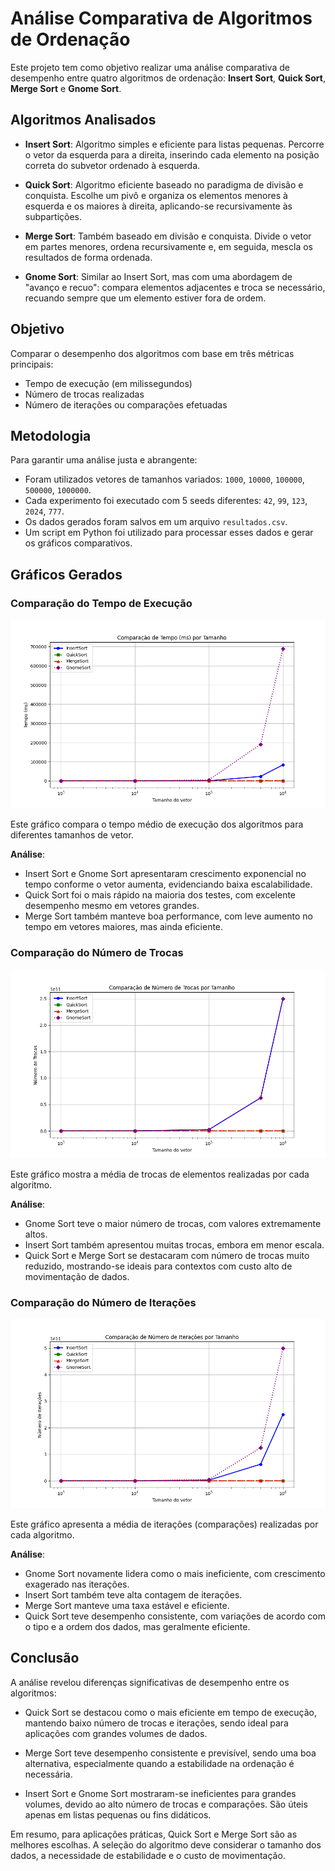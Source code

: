 # Análise Comparativa de Algoritmos de Ordenação

Este projeto tem como objetivo realizar uma análise comparativa de desempenho entre quatro algoritmos de ordenação: **Insert Sort**, **Quick Sort**, **Merge Sort** e **Gnome Sort**.

## Algoritmos Analisados

- **Insert Sort**: Algoritmo simples e eficiente para listas pequenas. Percorre o vetor da esquerda para a direita, inserindo cada elemento na posição correta do subvetor ordenado à esquerda.

- **Quick Sort**: Algoritmo eficiente baseado no paradigma de divisão e conquista. Escolhe um pivô e organiza os elementos menores à esquerda e os maiores à direita, aplicando-se recursivamente às subpartições.

- **Merge Sort**: Também baseado em divisão e conquista. Divide o vetor em partes menores, ordena recursivamente e, em seguida, mescla os resultados de forma ordenada.

- **Gnome Sort**: Similar ao Insert Sort, mas com uma abordagem de "avanço e recuo": compara elementos adjacentes e troca se necessário, recuando sempre que um elemento estiver fora de ordem.

## Objetivo

Comparar o desempenho dos algoritmos com base em três métricas principais:

- Tempo de execução (em milissegundos)
- Número de trocas realizadas
- Número de iterações ou comparações efetuadas

## Metodologia

Para garantir uma análise justa e abrangente:

- Foram utilizados vetores de tamanhos variados: `1000`, `10000`, `100000`, `500000`, `1000000`.
- Cada experimento foi executado com 5 seeds diferentes: `42`, `99`, `123`, `2024`, `777`.
- Os dados gerados foram salvos em um arquivo `resultados.csv`.
- Um script em Python foi utilizado para processar esses dados e gerar os gráficos comparativos.

## Gráficos Gerados

### Comparação do Tempo de Execução

![Tempo de Execução](Graficos/comparacao_tempo.png)

Este gráfico compara o tempo médio de execução dos algoritmos para diferentes tamanhos de vetor.

**Análise**:
- Insert Sort e Gnome Sort apresentaram crescimento exponencial no tempo conforme o vetor aumenta, evidenciando baixa escalabilidade.
- Quick Sort foi o mais rápido na maioria dos testes, com excelente desempenho mesmo em vetores grandes.
- Merge Sort também manteve boa performance, com leve aumento no tempo em vetores maiores, mas ainda eficiente.

### Comparação do Número de Trocas

![Número de Trocas](Graficos/comparacao_trocas.png)

Este gráfico mostra a média de trocas de elementos realizadas por cada algoritmo.

**Análise**:
- Gnome Sort teve o maior número de trocas, com valores extremamente altos.
- Insert Sort também apresentou muitas trocas, embora em menor escala.
- Quick Sort e Merge Sort se destacaram com número de trocas muito reduzido, mostrando-se ideais para contextos com custo alto de movimentação de dados.

### Comparação do Número de Iterações

![Número de Iterações](Graficos/comparacao_iteracoes.png)

Este gráfico apresenta a média de iterações (comparações) realizadas por cada algoritmo.

**Análise**:
- Gnome Sort novamente lidera como o mais ineficiente, com crescimento exagerado nas iterações.
- Insert Sort também teve alta contagem de iterações.
- Merge Sort manteve uma taxa estável e eficiente.
- Quick Sort teve desempenho consistente, com variações de acordo com o tipo e a ordem dos dados, mas geralmente eficiente.

## Conclusão

A análise revelou diferenças significativas de desempenho entre os algoritmos:

- Quick Sort se destacou como o mais eficiente em tempo de execução, mantendo baixo número de trocas e iterações, sendo ideal para aplicações com grandes volumes de dados.

- Merge Sort teve desempenho consistente e previsível, sendo uma boa alternativa, especialmente quando a estabilidade na ordenação é necessária.

- Insert Sort e Gnome Sort mostraram-se ineficientes para grandes volumes, devido ao alto número de trocas e comparações. São úteis apenas em listas pequenas ou fins didáticos.

Em resumo, para aplicações práticas, Quick Sort e Merge Sort são as melhores escolhas. A seleção do algoritmo deve considerar o tamanho dos dados, a necessidade de estabilidade e o custo de movimentação.
